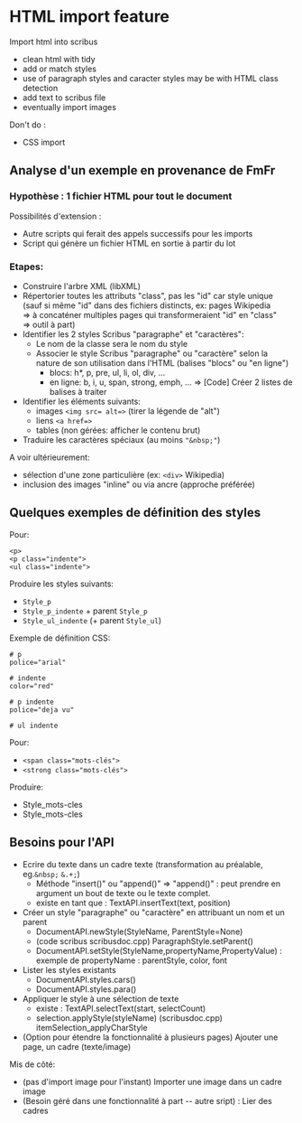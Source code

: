 HTML import feature
===========================
Import html into scribus 

- clean html with tidy
- add or match styles
- use of paragraph styles and caracter styles may be with HTML class detection
- add text to scribus file
- eventually import images

Don't do :
- CSS import

## Analyse d'un exemple en provenance de FmFr

### Hypothèse : 1 fichier HTML pour tout le document

Possibilités d'extension :

- Autre scripts qui ferait des appels successifs pour les imports
- Script qui génère un fichier HTML en sortie à partir du lot

### Etapes:

 - Construire l'arbre XML (libXML)
 - Répertorier toutes les attributs "class", pas les "id" car style unique
   (sauf si même "id" dans des fichiers distincts, ex: pages Wikipedia  
    => à concaténer multiples pages qui transformeraient "id" en "class"  
    => outil à part)
 - Identifier les 2 styles Scribus "paragraphe" et "caractères":
   - Le nom de la classe sera le nom du style
   - Associer le style Scribus "paragraphe" ou "caractère" selon la nature
     de son utilisation dans l'HTML (balises "blocs" ou "en ligne")
     - blocs: h*, p, pre, ul, li, ol, div, ...
     - en ligne: b, i, u, span, strong, emph, ...
     => [Code] Créer 2 listes de balises à traiter
 - Identifier les éléments suivants:
   - images `<img src= alt=>` (tirer la légende de "alt")
   - liens `<a href=>`
   - tables (non gérées: afficher le contenu brut)
 - Traduire les caractères spéciaux (au moins `"&nbsp;"`)

A voir ultérieurement:

 - sélection d'une zone particulière (ex: `<div>` Wikipedia)
 - inclusion des images "inline" ou via ancre (approche préférée)

## Quelques exemples de définition des styles

Pour:

    <p>
    <p class="indente">
    <ul class="indente">

Produire les styles suivants:

 - `Style_p`
 - `Style_p_indente` + parent `Style_p`
 - `Style_ul_indente` (+ parent `Style_ul`)

Exemple de définition CSS:

    # p
    police="arial"

    # indente
    color="red"

    # p indente
    police="deja vu"

    # ul indente


Pour:

 - `<span class="mots-clés">`
 - `<strong class="mots-clés">`

Produire:

 - Style_mots-cles
 - Style_mots-cles

## Besoins pour l'API

- Ecrire du texte dans un cadre texte (transformation au préalable, eg.`&nbsp;` `&.+;`)
  - Méthode "insert()" ou "append()" => "append()" : peut prendre en argument un bout de texte ou le texte complet.
  - existe en tant que :  TextAPI.insertText(text, position)
- Créer un style "paragraphe" ou "caractère" en attribuant un nom et un parent
  -  DocumentAPI.newStyle(StyleName, ParentStyle=None)
  -  (code scribus scribusdoc.cpp) ParagraphStyle.setParent()
  -  DocumentAPI.setStyle(StyleName,propertyName,PropertyValue) : exemple de propertyName : parentStyle, color, font
- Lister les styles existants
  - DocumentAPI.styles.cars()
  - DocumentAPI.styles.para()
- Appliquer le style à une sélection de texte
  - existe : TextAPI.selectText(start, selectCount) 
  - selection.applyStyle(styleName) (scribusdoc.cpp) itemSelection_applyCharStyle
- (Option pour étendre la fonctionnalité à plusieurs pages) Ajouter une page, un cadre (texte/image)

Mis de côté:

 - (pas d'import image pour l'instant) Importer une image dans un cadre image
 - (Besoin géré dans une fonctionnalité à part -- autre sript) : Lier des cadres
